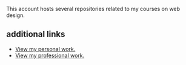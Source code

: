 This account hosts several repositories related to my courses on web design. 

## additional links

+ [View my personal work.](https://github.com/saulbaizman)
+ [View my professional work.](https://github.com/baizmandesign)
